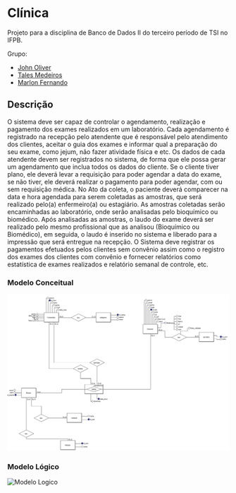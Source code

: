 # Clínica

Projeto para a disciplina de Banco de Dados II do terceiro período de TSI no IFPB.

Grupo:
* [John Oliver]
* [Tales Medeiros]
* [Marlon Fernando]

## Descrição

O sistema deve ser capaz de controlar o agendamento, realização e pagamento dos exames realizados em um laboratório. Cada agendamento é registrado na recepção pelo atendente que é responsável pelo atendimento dos clientes, aceitar o guia dos exames e  informar qual a preparação do seu exame, como jejum, não fazer atividade física e etc. Os dados de cada atendente devem ser registrados no sistema, de forma que ele possa gerar um agendamento que inclua todos os dados do cliente. Se o cliente tiver plano, ele deverá levar a requisição para poder agendar a data do exame, se não tiver, ele deverá realizar o pagamento para poder agendar, com ou sem requisição médica. No Ato da coleta, o paciente deverá comparecer na data e hora agendada para serem coletadas as amostras, que será realizado pelo(a) enfermeiro(a) ou estagiário. As amostras coletadas serão encaminhadas ao laboratório, onde serão analisadas pelo bioquímico ou biomédico. Após analisadas as amostras, o laudo do exame deverá ser realizado pelo mesmo profissional que as analisou (Bioquímico ou Biomédico), em seguida, o laudo é inserido no sistema e liberado para a impressão que será entregue na recepção. O Sistema deve registrar os pagamentos efetuados pelos clientes sem convênio assim como o registro dos exames dos clientes com convênio e fornecer relatórios como estatística de exames realizados e relatório semanal de controle, etc.

### Modelo Conceitual
![Modelo Conceitual](conceitual.jpg)

### Modelo Lógico
![Modelo Logico](logico.jpg)

[John Oliver]: <https://github.com/johnoliver23>
[Tales Medeiros]: <https://github.com/Tales313>
[Marlon Fernando]: <https://github.com/marlonfernando16>